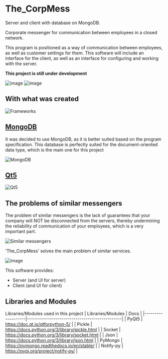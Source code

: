 # The_CorpMess
Server and client with database on MongoDB.

Corporate messenger for communication between employees in a closed network.

This program is positioned as a way of communication between employees, as well as customer settings for them. This software will include an interface for the client, as well as an interface for configuring and working with the server.

**This project is still under development**


![image](https://user-images.githubusercontent.com/73834676/173209563-ac4aa21f-2da2-4d5b-8ac4-f142e372ed49.png)
![image](https://user-images.githubusercontent.com/73834676/173209576-6014d35b-df41-475c-b87a-c921d0bbedc9.png)
## With what was created
![Frameworks](https://sun9-16.userapi.com/s/v1/ig2/SUI6nEGkFR5-Y-uCCp7dFwI25Fkpq6YeYd5DyZNfiudNcgU_MPeu7lRgDkvBF4djsOxb9-UxQtxQtDZZz8armQZm.jpg?size=1318x771&quality=96&type=album)

## [MongoDB](https://www.mongodb.com/)

It was decided to use MongoDB, as it is better suited based on the program specification. This database is perfectly suited
for the document-oriented data type, which is the main one for this project

![MongoDB](https://sun9-46.userapi.com/s/v1/ig2/Wj4VBEmYZb2Z_xLbWqNKtwZE0DQElupUmhYX1Nz2qLq1osssJFP6NBlZAQ1QldjtMJk10gT_34q5oKEddFr_ZYSA.jpg?size=1920x1080&quality=96&type=album)

## [Qt5](https://doc.qt.io/qt-5)

![Qt5](https://sun9-77.userapi.com/s/v1/ig2/k15vOmr_svPjJ_fwpsWE_bosY3fDq8RFO6hfZM7mLyQUqXLXtwcxlCzAzG0m93HfUEee3ICv8_PErB1t-sTT4f01.jpg?size=1920x1080&quality=96&type=album)

## The problems of similar messengers

The problem of similar messengers is the lack of guarantees that your company will NOT be disconnected from the servers, thereby undermining the reliability of communication of your employees, which is a very important part.

![Similar messengers](https://sun9-84.userapi.com/s/v1/ig2/IxONIRwGj3kVHK-B7_GcGuXDLpamLSR3KV62Onw6DqtQ7P1sEJywCfZ0n_vVfAHk5Yi3vae8fZpQI--42rFU8j43.jpg?size=1850x1080&quality=96&type=album)

'The_CorpMess' solves the main problem of similar services.

![image](https://user-images.githubusercontent.com/73834676/173209956-a6671daa-0a39-4eaf-99da-2aca816d01cc.png)

This software provides:
- Server (and UI for server)
- Client (and UI for client)

## Libraries and Modules

Libraries/Modules used in this project
| Libraries/Modules | Docs                                          |
|-------------------|-----------------------------------------------|
| PyQt5             | https://doc.qt.io/qtforpython-5/              |
| Pickle            | https://docs.python.org/3/library/pickle.html |
| Socket            | https://docs.python.org/3/library/socket.html |
| Json              | https://docs.python.org/3/library/json.html   |
| PyMongo           | https://pymongo.readthedocs.io/en/stable/     |
| Notify-py         | https://pypi.org/project/notify-py/           |
